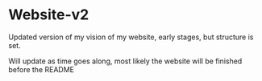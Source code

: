 # Website-v2
Updated version of my vision of my website, early stages, but structure is set.

Will update as time goes along, most likely the website will be finished before the README
